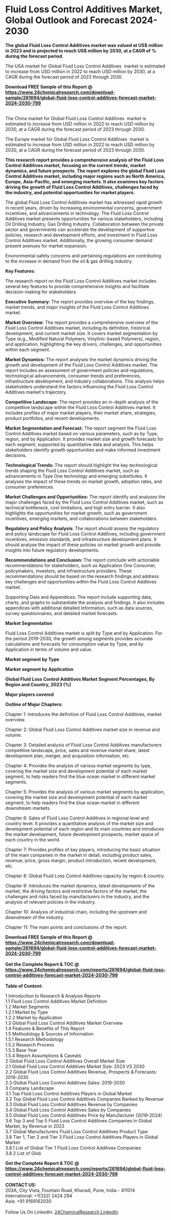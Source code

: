 <h1>Fluid Loss Control Additives Market, Global Outlook and Forecast 2024-2030</h1><p><strong>The global Fluid Loss Control Additives market was valued at US$ million in 2023 and is projected to reach US$ million by 2030, at a CAGR of % during the forecast period.</strong></p><p>
</p><p>The USA market for Global Fluid Loss Control Additives  market is estimated to increase from USD million in 2022 to reach USD million by 2030, at a CAGR during the forecast period of 2023 through 2030.</p><div><b>Download FREE Sample of this Report @ 
            <a href="https://www.24chemicalresearch.com/download-sample/261694/global-fluid-loss-control-additives-forecast-market-2024-2030-799">
            https://www.24chemicalresearch.com/download-sample/261694/global-fluid-loss-control-additives-forecast-market-2024-2030-799</a></b></div><br><p>
</p><p>The China market for Global Fluid Loss Control Additives  market is estimated to increase from USD million in 2022 to reach USD million by 2030, at a CAGR during the forecast period of 2023 through 2030.</p><p>
</p><p>The Europe market for Global Fluid Loss Control Additives  market is estimated to increase from USD million in 2022 to reach USD million by 2030, at a CAGR during the forecast period of 2023 through 2030.</p><p>
</p><p><strong>This research report provides a comprehensive analysis of the Fluid Loss Control Additives market, focusing on the current trends, market dynamics, and future prospects. The report explores the global Fluid Loss Control Additives market, including major regions such as North America, Europe, Asia-Pacific, and emerging markets. It also examines key factors driving the growth of Fluid Loss Control Additives, challenges faced by the industry, and potential opportunities for market players.</strong></p><p>
The global Fluid Loss Control Additives market has witnessed rapid growth in recent years, driven by increasing environmental concerns, government incentives, and advancements in technology. The Fluid Loss Control Additives market presents opportunities for various stakeholders, including Oil Drilling Industry, Gas Drilling Industry. Collaboration between the private sector and governments can accelerate the development of supportive policies, research and development efforts, and investment in Fluid Loss Control Additives market. Additionally, the growing consumer demand present avenues for market expansion.</p><p>
Environmental safety concerns and pertaining regulations are contributing to the increase in demand from the oil &amp; gas drilling industry.</p><p>
<strong>Key Features:</strong></p><p>
The research report on the Fluid Loss Control Additives market includes several key features to provide comprehensive insights and facilitate decision-making for stakeholders.</p><p>
<strong>Executive Summary: </strong>The report provides overview of the key findings, market trends, and major insights of the Fluid Loss Control Additives market.</p><p>
<strong>Market Overview</strong>: The report provides a comprehensive overview of the Fluid Loss Control Additives market, including its definition, historical development, and current market size. It covers market segmentation by Type (e.g., Modified Natural Polymers, Vinylinic-based Polymers), region, and application, highlighting the key drivers, challenges, and opportunities within each segment.</p><p>
<strong>Market Dynamics:</strong> The report analyses the market dynamics driving the growth and development of the Fluid Loss Control Additives market. The report includes an assessment of government policies and regulations, technological advancements, consumer trends and preferences, infrastructure development, and industry collaborations. This analysis helps stakeholders understand the factors influencing the Fluid Loss Control Additives market's trajectory.</p><p>
<strong>Competitive Landscape</strong>: The report provides an in-depth analysis of the competitive landscape within the Fluid Loss Control Additives market. It includes profiles of major market players, their market share, strategies, product portfolios, and recent developments.</p><p>
<strong>Market Segmentation and Forecast:</strong> The report segment the Fluid Loss Control Additives market based on various parameters, such as by Type, region, and by Application. It provides market size and growth forecasts for each segment, supported by quantitative data and analysis. This helps stakeholders identify growth opportunities and make informed investment decisions.</p><p>
<strong>Technological Trends: </strong>The report should highlight the key technological trends shaping the Fluid Loss Control Additives market, such as advancements in Type One technology and emerging substitutes. It analyses the impact of these trends on market growth, adoption rates, and consumer preferences.</p><p>
<strong>Market Challenges and Opportunities:</strong> The report identify and analyses the major challenges faced by the Fluid Loss Control Additives market, such as technical bottleneck, cost limitations, and high entry barrier. It also highlights the opportunities for market growth, such as government incentives, emerging markets, and collaborations between stakeholders.</p><p>
<strong>Regulatory and Policy Analysis</strong>: The report should assess the regulatory and policy landscape for Fluid Loss Control Additives, including government incentives, emission standards, and infrastructure development plans. It should analyse the impact of these policies on market growth and provide insights into future regulatory developments.</p><p>
<strong>Recommendations and Conclusion: </strong>The report conclude with actionable recommendations for stakeholders, such as Application One Consumer, policymakers, investors, and infrastructure providers. These recommendations should be based on the research findings and address key challenges and opportunities within the Fluid Loss Control Additives market.</p><p>
Supporting Data and Appendices: The report include supporting data, charts, and graphs to substantiate the analysis and findings. It also includes appendices with additional detailed information, such as data sources, survey questionnaires, and detailed market forecasts.</p><p>
<strong>Market Segmentation</strong></p><p>
Fluid Loss Control Additives market is split by Type and by Application. For the period 2019-2030, the growth among segments provides accurate calculations and forecasts for consumption value by Type, and by Application in terms of volume and value.</p><p>
<strong>Market segment by Type</strong></p><p>
</p><p>
</p><p><strong>Market segment by Application</strong></p><p>
</p><p>
</p><p><strong>Global Fluid Loss Control Additives Market Segment Percentages, By Region and Country, 2023 (%)</strong></p><p>
</p><p>
</p><p><strong>Major players covered</strong></p><p>
</p><p>
</p><p><strong>Outline of Major Chapters:</strong></p><p>
Chapter 1: Introduces the definition of Fluid Loss Control Additives, market overview.</p><p>
Chapter 2: Global Fluid Loss Control Additives market size in revenue and volume.</p><p>
Chapter 3: Detailed analysis of Fluid Loss Control Additives manufacturers competitive landscape, price, sales and revenue market share, latest development plan, merger, and acquisition information, etc.</p><p>
Chapter 4: Provides the analysis of various market segments by type, covering the market size and development potential of each market segment, to help readers find the blue ocean market in different market segments.</p><p>
Chapter 5: Provides the analysis of various market segments by application, covering the market size and development potential of each market segment, to help readers find the blue ocean market in different downstream markets.</p><p>
Chapter 6: Sales of Fluid Loss Control Additives in regional level and country level. It provides a quantitative analysis of the market size and development potential of each region and its main countries and introduces the market development, future development prospects, market space of each country in the world.</p><p>
Chapter 7: Provides profiles of key players, introducing the basic situation of the main companies in the market in detail, including product sales, revenue, price, gross margin, product introduction, recent development, etc.</p><p>
Chapter 8: Global Fluid Loss Control Additives capacity by region &amp; country.</p><p>
Chapter 9: Introduces the market dynamics, latest developments of the market, the driving factors and restrictive factors of the market, the challenges and risks faced by manufacturers in the industry, and the analysis of relevant policies in the industry.</p><p>
Chapter 10: Analysis of industrial chain, including the upstream and downstream of the industry.</p><p>
Chapter 11: The main points and conclusions of the report.</p><div><b>Download FREE Sample of this Report @ 
            <a href="https://www.24chemicalresearch.com/download-sample/261694/global-fluid-loss-control-additives-forecast-market-2024-2030-799">
            https://www.24chemicalresearch.com/download-sample/261694/global-fluid-loss-control-additives-forecast-market-2024-2030-799</a></b></div><br><div><b>Get the Complete Report & TOC @ 
            <a href="https://www.24chemicalresearch.com/reports/261694/global-fluid-loss-control-additives-forecast-market-2024-2030-799">
            https://www.24chemicalresearch.com/reports/261694/global-fluid-loss-control-additives-forecast-market-2024-2030-799</a></b></div><br>
            <b>Table of Content:</b><p>1 Introduction to Research & Analysis Reports<br />
    1.1 Fluid Loss Control Additives Market Definition<br />
    1.2 Market Segments<br />
        1.2.1 Market by Type<br />
        1.2.2 Market by Application<br />
    1.3 Global Fluid Loss Control Additives Market Overview<br />
    1.4 Features & Benefits of This Report<br />
    1.5 Methodology & Sources of Information<br />
        1.5.1 Research Methodology<br />
        1.5.2 Research Process<br />
        1.5.3 Base Year<br />
        1.5.4 Report Assumptions & Caveats<br />
2 Global Fluid Loss Control Additives Overall Market Size<br />
    2.1 Global Fluid Loss Control Additives Market Size: 2023 VS 2030<br />
    2.2 Global Fluid Loss Control Additives Revenue, Prospects & Forecasts: 2019-2030<br />
    2.3 Global Fluid Loss Control Additives Sales: 2019-2030<br />
3 Company Landscape<br />
    3.1 Top Fluid Loss Control Additives Players in Global Market<br />
    3.2 Top Global Fluid Loss Control Additives Companies Ranked by Revenue<br />
    3.3 Global Fluid Loss Control Additives Revenue by Companies<br />
    3.4 Global Fluid Loss Control Additives Sales by Companies<br />
    3.5 Global Fluid Loss Control Additives Price by Manufacturer (2019-2024)<br />
    3.6 Top 3 and Top 5 Fluid Loss Control Additives Companies in Global Market, by Revenue in 2023<br />
    3.7 Global Manufacturers Fluid Loss Control Additives Product Type<br />
    3.8 Tier 1, Tier 2 and Tier 3 Fluid Loss Control Additives Players in Global Market<br />
        3.8.1 List of Global Tier 1 Fluid Loss Control Additives Companies<br />
        3.8.2 List of Glob</p><div><b>Get the Complete Report & TOC @ 
            <a href="https://www.24chemicalresearch.com/reports/261694/global-fluid-loss-control-additives-forecast-market-2024-2030-799">
            https://www.24chemicalresearch.com/reports/261694/global-fluid-loss-control-additives-forecast-market-2024-2030-799</a></b></div><br><b>CONTACT US:</b><br>
            203A, City Vista, Fountain Road, Kharadi, Pune, India - 411014<br>
            International: +1(332) 2424 294<br>
            Asia: +91 9169162030 <br><br>
            Follow Us On LinkedIn: <a href="https://www.linkedin.com/company/24chemicalresearch/">24ChemicalResearch LinkedIn</a>